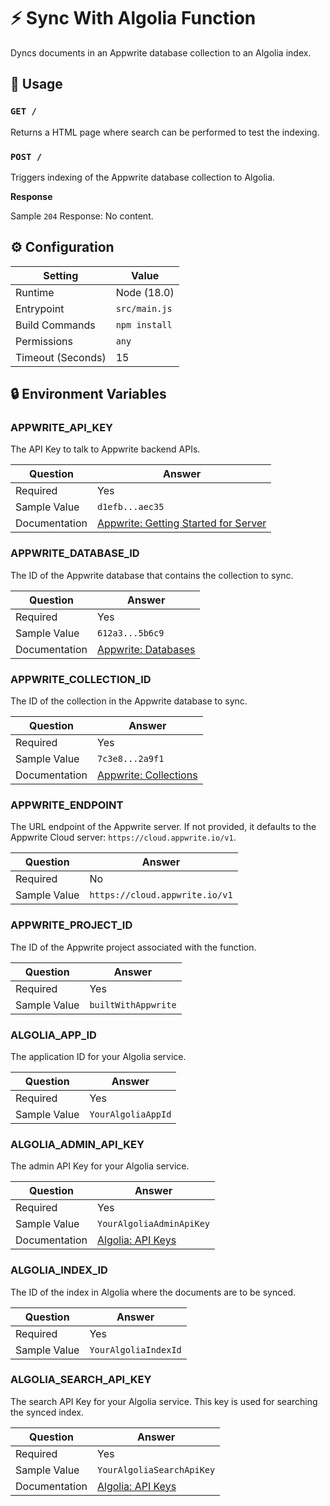 # ⚡ Sync With Algolia Function

Dyncs documents in an Appwrite database collection to an Algolia index.

## 🧰 Usage

### `GET /`

Returns a HTML page where search can be performed to test the indexing.


### `POST /`

Triggers indexing of the Appwrite database collection to Algolia.

**Response**

Sample `204` Response: No content.

## ⚙️ Configuration

| Setting           | Value         |
| ----------------- | ------------- |
| Runtime           | Node (18.0)   |
| Entrypoint        | `src/main.js` |
| Build Commands    | `npm install` |
| Permissions       | `any`         |
| Timeout (Seconds) | 15            |

## 🔒 Environment Variables

### APPWRITE_API_KEY

The API Key to talk to Appwrite backend APIs.

| Question      | Answer                                                                                             |
| ------------- | -------------------------------------------------------------------------------------------------- |
| Required      | Yes                                                                                                |
| Sample Value  | `d1efb...aec35`                                                                                    |
| Documentation | [Appwrite: Getting Started for Server](https://appwrite.io/docs/getting-started-for-server#apiKey) |

### APPWRITE_DATABASE_ID

The ID of the Appwrite database that contains the collection to sync.

| Question      | Answer                                                    |
| ------------- | --------------------------------------------------------- |
| Required      | Yes                                                       |
| Sample Value  | `612a3...5b6c9`                                           |
| Documentation | [Appwrite: Databases](https://appwrite.io/docs/databases) |

### APPWRITE_COLLECTION_ID

The ID of the collection in the Appwrite database to sync.

| Question      | Answer                                                        |
| ------------- | ------------------------------------------------------------- |
| Required      | Yes                                                           |
| Sample Value  | `7c3e8...2a9f1`                                               |
| Documentation | [Appwrite: Collections](https://appwrite.io/docs/collections) |

### APPWRITE_ENDPOINT

The URL endpoint of the Appwrite server. If not provided, it defaults to the Appwrite Cloud server: `https://cloud.appwrite.io/v1`.

| Question     | Answer                         |
| ------------ | ------------------------------ |
| Required     | No                             |
| Sample Value | `https://cloud.appwrite.io/v1` |

### APPWRITE_PROJECT_ID

The ID of the Appwrite project associated with the function.

| Question     | Answer              |
| ------------ | ------------------- |
| Required     | Yes                 |
| Sample Value | `builtWithAppwrite` |

### ALGOLIA_APP_ID

The application ID for your Algolia service.

| Question     | Answer             |
| ------------ | ------------------ |
| Required     | Yes                |
| Sample Value | `YourAlgoliaAppId` |

### ALGOLIA_ADMIN_API_KEY

The admin API Key for your Algolia service.

| Question      | Answer                                                                     |
| ------------- | -------------------------------------------------------------------------- |
| Required      | Yes                                                                        |
| Sample Value  | `YourAlgoliaAdminApiKey`                                                   |
| Documentation | [Algolia: API Keys](https://www.algolia.com/doc/guides/security/api-keys/) |

### ALGOLIA_INDEX_ID

The ID of the index in Algolia where the documents are to be synced.

| Question     | Answer               |
| ------------ | -------------------- |
| Required     | Yes                  |
| Sample Value | `YourAlgoliaIndexId` |

### ALGOLIA_SEARCH_API_KEY

The search API Key for your Algolia service. This key is used for searching the synced index.

| Question      | Answer                                                                     |
| ------------- | -------------------------------------------------------------------------- |
| Required      | Yes                                                                        |
| Sample Value  | `YourAlgoliaSearchApiKey`                                                  |
| Documentation | [Algolia: API Keys](https://www.algolia.com/doc/guides/security/api-keys/) |
